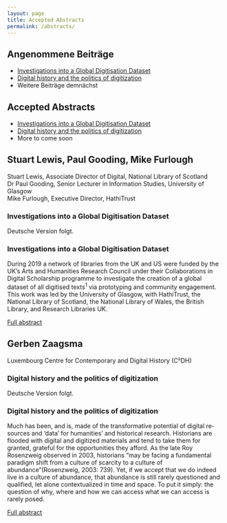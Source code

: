 ```yaml
---
layout: page
title: Accepted Abstracts
permalink: /abstracts/
---
```


<div class="language-container">
<section lang="de" markdown="1">

# Angenommene Beiträge

* [Investigations into a Global Digitisation Dataset](#stuart-lewis-paul-gooding-mike-furlough)
* [Digital history and the politics of digitization](#gerben-zaagsma)
* Weitere Beiträge demnächst

</section>
<section lang="en" markdown="1">

# Accepted Abstracts

* [Investigations into a Global Digitisation Dataset](#stuart-lewis-paul-gooding-mike-furlough)
* [Digital history and the politics of digitization](#gerben-zaagsma)
* More to come soon

</section>
</div>

## Stuart Lewis, Paul Gooding, Mike Furlough

Stuart Lewis, Associate Director of Digital, National Library of Scotland<br/>
Dr Paul Gooding, Senior Lecturer in Information Studies, University of Glasgow<br/>
Mike Furlough, Executive Director, HathiTrust

<div class="language-container">
<section lang="de" markdown="1">

### Investigations into a Global Digitisation Dataset

Deutsche Version folgt.

</section>

<section lang="en" markdown="1">

### Investigations into a Global Digitisation Dataset

During 2019 a network of libraries from the UK and US were funded by the UK’s Arts and Humanities Research Council under their Collaborations in Digital Scholarship programme to investigate the creation of a global dataset of all digitised texts<sup>1</sup> via prototyping and community engagement. This work was led by the University of Glasgow, with HathiTrust, the National Library of Scotland, the National Library of Wales, the British Library, and Research Libraries UK.

[Full abstract](LewisGoodingFurlough.pdf)

</section>
</div>

## Gerben Zaagsma

Luxembourg Centre for Contemporary and Digital History (C²DH)

<div class="language-container">
<section lang="de" markdown="1">

### Digital history and the politics of digitization

Deutsche Version folgt.

</section>
<section lang="en" markdown="1">

### Digital history and the politics of digitization

Much has been, and is, made of the transformative potential of digital resources and ‘data’ for humanities’ and historical research. Historians are flooded with digital and digitized materials and tend to take them for granted, grateful for the opportunities they afford. As the late Roy Rosenzweig observed in 2003, historians “may be facing a fundamental paradigm shift from a culture of scarcity to a culture of abundance”(Rosenzweig, 2003: 739). Yet, if we accept that we do indeed live in a culture of abundance, that abundance is still rarely questioned and qualified, let alone contextualized in time and space. To put it simply: the question of why, where and how we can access what we can access is rarely posed.

[Full abstract](Zaagsma.pdf)

</section>
</div>
